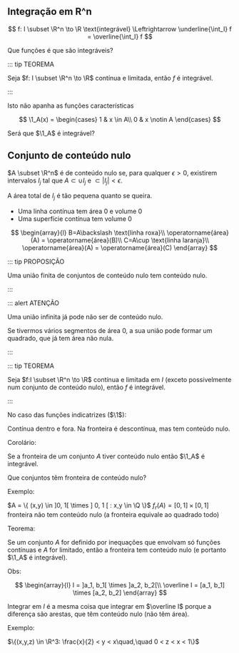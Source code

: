 ## Integração em R^n

$$
f: I \subset \R^n \to \R \text{integrável} \Leftrightarrow \underline{\int_I} f = \overline{\int_I} f
$$

Que funções é que são integráveis?

::: tip TEOREMA

Seja $f: I \subset \R^n \to \R$ contínua e limitada,
então $f$ é integrável.

:::

Isto não apanha as funções características

$$
\1_A(x) = \begin{cases}
1 & x \in A\\
0 & x \notin A
\end{cases}
$$

Será que $\1_A$ é integrável?

## Conjunto de conteúdo nulo

$A \subset \R^n$ é de conteúdo nulo se, para qualquer $\epsilon > 0$, existirem intervalos $I_j$
tal que $A \subset \cup I_j$ e $\subset |I_j| < \epsilon$.

A área total de $I_j$ é tão pequena quanto se queira.

- Uma linha contínua tem área 0 e volume 0
- Uma superfície contínua tem volume 0

$$
\begin{array}{l}
B=A\backslash \text{linha roxa}\\
\operatorname{área}(A) = \operatorname{área}(B)\\
C=A\cup \text{linha laranja}\\
\operatorname{área}(A) = \operatorname{área}(C)
\end{array}
$$

::: tip PROPOSIÇÃO

Uma união finita de conjuntos de conteúdo nulo tem conteúdo nulo.

:::

::: alert ATENÇÃO

Uma união infinita já pode não ser de conteúdo nulo.

Se tivermos vários segmentos de área 0, a sua união pode formar um quadrado, que já tem área não nula.

:::

::: tip TEOREMA

Seja $f:I \subset \R^n \to \R$ contínua e limitada em $I$
(exceto possivelmente num conjunto de conteúdo nulo),
então $f$ é integrável.

:::

No caso das funções indicatrizes ($\1$):

Contínua dentro e fora.
Na fronteira é descontínua, mas tem conteúdo nulo.

Corolário:

Se a fronteira de um conjunto $A$ tiver conteúdo nulo então $\1_A$ é integrável.

Que conjuntos têm fronteira de conteúdo nulo?

Exemplo:

$A = \{ (x,y) \in ]0, 1[ \times ] 0, 1 [ : x,y \in \Q \}$
$f_r(A) = [0,1] \times [0,1]$ fronteira não tem conteúdo nulo (a fronteira equivale ao quadrado todo)

Teorema:

Se um conjunto $A$ for definido por inequações que envolvam só funções contínuas e $A$ for limitado, então
a fronteira tem conteúdo nulo (e portanto $\1_A$ é integrável).

Obs:

$$
\begin{array}{l}
I = ]a_1, b_1[ \times ]a_2, b_2[\\
\overline I = [a_1, b_1] \times [a_2, b_2]
\end{array}
$$

Integrar em $I$ é a mesma coisa que integrar em $\overline I$ porque a diferença são arestas,
que têm conteúdo nulo (não têm área).

Exemplo:

$\{(x,y,z) \in \R^3: \frac{x}{2} < y < x\quad,\quad 0 < z < x < 1\}$
